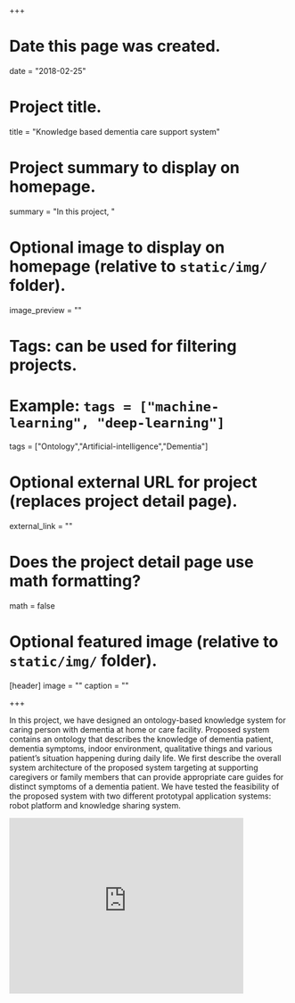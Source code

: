+++
# Date this page was created.
date = "2018-02-25"

# Project title.
title = "Knowledge based dementia care support system"

# Project summary to display on homepage.
summary = "In this project, "

# Optional image to display on homepage (relative to `static/img/` folder).
image_preview = ""

# Tags: can be used for filtering projects.
# Example: `tags = ["machine-learning", "deep-learning"]`
tags = ["Ontology","Artificial-intelligence","Dementia"]

# Optional external URL for project (replaces project detail page).
external_link = ""

# Does the project detail page use math formatting?
math = false

# Optional featured image (relative to `static/img/` folder).
[header]
image = ""
caption = ""

+++

In this project, we have designed an ontology-based knowledge system for caring person with dementia at home or care facility. Proposed system contains an ontology that describes the knowledge of dementia patient, dementia symptoms, indoor environment, qualitative things and various patient’s situation happening during daily life. We first describe the overall system architecture of the proposed system targeting at supporting caregivers or family members that can provide appropriate care guides for distinct symptoms of a dementia patient. We have tested the feasibility of the proposed system with two different prototypal application systems: robot platform and knowledge sharing system.

<iframe width="420" height="315" src="https://www.youtube.com/watch?v=fd4qrVeuXf8&index=1&list=PLWZLLX6LmXbOZEw6IRKm0JsddqFQMgN3R" frameborder="0" allowfullscreen></iframe>
